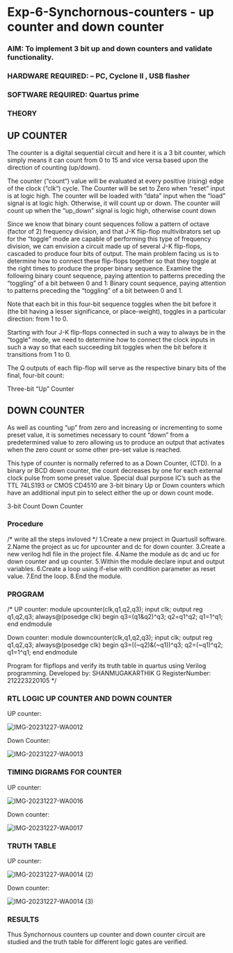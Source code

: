 # Exp-6-Synchornous-counters - up counter and down counter 
### AIM: To implement 3 bit up and down counters and validate  functionality.
### HARDWARE REQUIRED:  – PC, Cyclone II , USB flasher
### SOFTWARE REQUIRED:   Quartus prime
### THEORY 

## UP COUNTER 
The counter is a digital sequential circuit and here it is a 3 bit counter, which simply means it can count from 0 to 15 and vice versa based upon the direction of counting (up/down). 

The counter (“count“) value will be evaluated at every positive (rising) edge of the clock (“clk“) cycle.
The Counter will be set to Zero when “reset” input is at logic high.
The counter will be loaded with “data” input when the “load” signal is at logic high. Otherwise, it will count up or down.
The counter will count up when the “up_down” signal is logic high, otherwise count down

Since we know that binary count sequences follow a pattern of octave (factor of 2) frequency division, and that J-K flip-flop multivibrators set up for the “toggle” mode are capable of performing this type of frequency division, we can envision a circuit made up of several J-K flip-flops, cascaded to produce four bits of output.
The main problem facing us is to determine how to connect these flip-flops together so that they toggle at the right times to produce the proper binary sequence.
Examine the following binary count sequence, paying attention to patterns preceding the “toggling” of a bit between 0 and 1:
Binary count sequence, paying attention to patterns preceding the “toggling” of a bit between 0 and 1.

Note that each bit in this four-bit sequence toggles when the bit before it (the bit having a lesser significance, or place-weight), toggles in a particular direction: from 1 to 0.



 
 

Starting with four J-K flip-flops connected in such a way to always be in the “toggle” mode, we need to determine how to connect the clock inputs in such a way so that each succeeding bit toggles when the bit before it transitions from 1 to 0.

The Q outputs of each flip-flop will serve as the respective binary bits of the final, four-bit count:

 
 

Three-bit “Up” Counter



## DOWN COUNTER 

As well as counting “up” from zero and increasing or incrementing to some preset value, it is sometimes necessary to count “down” from a predetermined value to zero allowing us to produce an output that activates when the zero count or some other pre-set value is reached.

This type of counter is normally referred to as a Down Counter, (CTD). In a binary or BCD down counter, the count decreases by one for each external clock pulse from some preset value. Special dual purpose IC’s such as the TTL 74LS193 or CMOS CD4510 are 3-bit binary Up or Down counters which have an additional input pin to select either the up or down count mode.



3-bit Count Down Counter
### Procedure
/* write all the steps invloved */
1.Create a new project in QuartusII software.
2.Name the project as uc for upcounter and dc for down counter.
3.Create a new verilog hdl file in the project file.
4.Name the module as dc and uc for down counter and up counter.
5.Within the module declare input and output variables.
6.Create a loop using if-else with condition parameter as reset value.
7.End the loop.
8.End the module.


### PROGRAM 
/*
UP counter:
module upcounter(clk,q1,q2,q3);
input clk;
output reg q1,q2,q3;
always@(posedge clk)
begin
q3=(q1&q2)^q3;
q2=q1^q2;
q1=1^q1;
end
endmodule

Down counter:
module downcounter(clk,q1,q2,q3);
input clk;
output reg q1,q2,q3;
always@(posedge clk)
begin
q3=((~q2)&(~q1))^q3;
q2=(~q1)^q2;
q1=1^q1;
end
endmodule


Program for flipflops  and verify its truth table in quartus using Verilog programming.
Developed by: SHANMUGAKARTHIK G
RegisterNumber: 212223220105 
*/






### RTL LOGIC UP COUNTER AND DOWN COUNTER  
UP counter:

![IMG-20231227-WA0012](https://github.com/Shanmugakarthik05/Exp-7-Synchornous-counters-/assets/149762972/eada980b-df75-4a4b-9f2f-43c094e353c1)

Down Counter:

![IMG-20231227-WA0013](https://github.com/Shanmugakarthik05/Exp-7-Synchornous-counters-/assets/149762972/16437abe-eae3-4e39-aa27-483b55b3595a)


### TIMING DIGRAMS FOR COUNTER  

UP counter:

![IMG-20231227-WA0016](https://github.com/Shanmugakarthik05/Exp-7-Synchornous-counters-/assets/149762972/884297ae-6daa-437b-8f81-eb64e4ccf959)



Down counter:

![IMG-20231227-WA0017](https://github.com/Shanmugakarthik05/Exp-7-Synchornous-counters-/assets/149762972/a3a6c4c8-51cd-4c51-ab1c-89db10ad9a56)



### TRUTH TABLE 

UP counter:

![IMG-20231227-WA0014 (2)](https://github.com/Shanmugakarthik05/Exp-7-Synchornous-counters-/assets/149762972/c966521a-d856-4b17-9511-301f62aa9e70)


Down counter:

![IMG-20231227-WA0014 (3)](https://github.com/Shanmugakarthik05/Exp-7-Synchornous-counters-/assets/149762972/44117a37-7b0b-419a-927a-ae57f2dd4d0b)



### RESULTS 
Thus Synchornous counters up counter and down counter circuit are studied and the truth table for different logic gates are verified.
